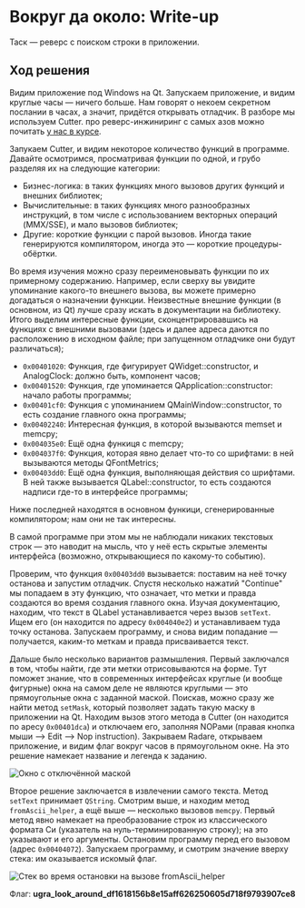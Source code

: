 # Вокруг да около: Write-up

Таск — реверс с поиском строки в приложении.

## Ход решения

Видим приложение под Windows на Qt. Запускаем приложение, и видим круглые часы — ничего больше. Нам говорят о некоем секретном послании в часах, а значит, придётся открывать отладчик. В разборе мы используем Cutter. про реверс-инжиниринг с самых азов можно почитать [у нас в курсе](https://course.ugractf.ru/reverse/nightmare.html).

Запукаем Cutter, и видим некоторое количество функций в программе. Давайте осмотримся, просматривая функции по одной, и грубо разделяя их на следующие категории:

* Бизнес-логика: в таких функциях много вызовов других функций и внешних библиотек;
* Вычислительные: в таких функциях много разнообразных инструкций, в том числе с использованием векторных операций (MMX/SSE), и мало вызовов библиотек;
* Другие: короткие функции с парой вызовов. Иногда такие генерируются компилятором, иногда это — короткие процедуры-обёртки.

Во время изучения можно сразу переименовывать функции по их примерному содержанию. Например, если сверху вы увидите упоминание какого-то внешнего вызова, вы можете примерно догадаться о назначении функции. Неизвестные внешние функции (в основном, из Qt) лучше сразу искать в документации на библиотеку. Итого выделим интересные функции, сконцентрировавшись на функциях с внешними вызовами (здесь и далее адреса даются по расположению в исходном файле; при запущенном отладчике они будут различаться);

* `0x00401020`: Функция, где фигурирует QWidget::constructor, и AnalogClock: должно быть, компонент часов;
* `0x00401520`: Функция, где упоминается QApplication::constructor: начало работы программы;
* `0x00401cf0`: Функция с упоминанием QMainWindow::constructor, то есть создание главного окна программы;
* `0x00402240`: Интересная функция, в которой вызываются memset и memcpy;
* `0x004035e0`: Ещё одна функиця с memcpy;
* `0x004037f0`: Функция, которая явно делает что-то со шрифтами: в ней вызываются методы QFontMetrics;
* `0x00403dd0`: Ещё одна функция, выполняющая действия со шрифтами. В ней также вызывается QLabel::constructor, то есть создаются надписи где-то в интерфейсе программы;

Ниже последней находятся в основном функици, сгенерированные компилятором; нам они не так интересны.

В самой программе при этом мы не наблюдали никаких текстовых строк — это наводит на мысль, что у неё есть скрытые элементы интерфейса (возможно, открывающиеся по какому-то событию).

Проверим, что функция `0x00403dd0` вызывается: поставим на неё точку останова и запустим отладчик. Спустя несколько нажатий "Continue" мы попадаем в эту функцию, что означает, что метки и правда создаются во время создания главного окна. Изучая документацию, находим, что текст в QLabel устанавливается через вызов `setText`. Ищем его (он находится по адресу `0x004040e2`) и устанавливаем туда точку останова. Запускаем программу, и снова видим попадание — получается, каким-то меткам и правда присваивается текст.

Дальше было несколько вариантов размышления. Первый заключался в том, чтобы найти, где эти метки отрисовываются на форме. Тут поможет знание, что в современных интерфейсах круглые (и вообще фигурные) окна на самом деле не являются круглыми — это прямоугольные окна с заданной маской. Поискав, можно сразу же найти метод `setMask`, который позволяет задать такую маску в приложении на Qt. Находим вызов этого метода в Cutter (он находится по аресу `0x00401dca`) и отключаем его, заполняя NOPами (правая кнопка мыши ⟶ Edit ⟶ Nop instruction). Закрываем Radare, открываем приложение, и видим флаг вокруг часов в прямоугольном окне. На это решение намекает название и легенда к заданию.

![Окно с отключённой маской](writeup/window.png)

Второе решение заключается в извлечении самого текста. Метод `setText` принимает `QString`. Смотрим выше, и находим метод `fromAscii_helper`, а ещё выше — несколько вызовов `memcpy`. Первый метод явно намекает на преобразование строк из классического формата Си (указатель на нуль-терминированную строку); на это указывают и его аргументы. Остановим программу перед его вызовом (адрес `0x00404072`). Запускаем программу, и смотрим значение вверху стека: им оказывается искомый флаг.

![Стек во время остановки на вызове `fromAscii_helper`](writeup/stack.png)

Флаг: **ugra_look_around_df1618156b8e15aff626250605d718f9793907ce8**
